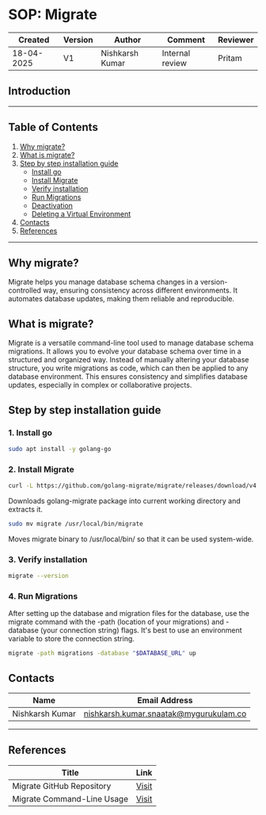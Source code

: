 # SOP: Migrate

| Created     | Version | Author          | Comment         | Reviewer |
|-------------|---------|-----------------|-----------------|----------|
| 18-04-2025  | V1      | Nishkarsh Kumar | Internal review | Pritam   |

## Introduction

---

## Table of Contents

1. [Why migrate?](#why-migrate)
2. [What is migrate?](#what-is-migrate)
3. [Step by step installation guide](#step-by-step-installation-guide)
     - [Install go](#1-install-go)
     - [Install Migrate](#2-install-migrate)
     - [Verify installation](#3-verify-installation)
     - [Run Migrations](#4-run-migrations)
     - [Deactivation](#5-deactivation)
     - [Deleting a Virtual Environment](#6-deleting-a-virtual-environment)
5. [Contacts](#contacts)
6. [References](#references)

---

## Why migrate?
Migrate helps you manage database schema changes in a version-controlled way, ensuring consistency across different environments.  It automates database updates, making them reliable and reproducible.

## What is migrate?
Migrate is a versatile command-line tool used to manage database schema migrations. It allows you to evolve your database schema over time in a structured and organized way. Instead of manually altering your database structure, you write migrations as code, which can then be applied to any database environment. This ensures consistency and simplifies database updates, especially in complex or collaborative projects.

## Step by step installation guide

### 1. **Install go**

```bash
sudo apt install -y golang-go
```

### 2. Install Migrate

```bash
curl -L https://github.com/golang-migrate/migrate/releases/download/v4.15.2/migrate.linux-amd64.tar.gz | tar xvz
```
Downloads golang-migrate package into current working directory and extracts it.

```bash
sudo mv migrate /usr/local/bin/migrate
```
Moves migrate binary to /usr/local/bin/ so that it can be used system-wide.

### 3. Verify installation

```bash
migrate --version
```

### 4. Run Migrations
After setting up the database and migration files for the database, use the migrate command with the -path (location of your migrations) and -database (your connection string) flags.  It's best to use an environment variable to store the connection string.

```bash
migrate -path migrations -database "$DATABASE_URL" up
```

## Contacts

| Name            | Email Address                                 |
|-----------------|-----------------------------------------------|
| Nishkarsh Kumar | nishkarsh.kumar.snaatak@mygurukulam.co        |

---

## References

| **Title**                              | **Link**                                                                                      |
|----------------------------------------|-----------------------------------------------------------------------------------------------|
| Migrate GitHub Repository              | [Visit](https://github.com/golang-migrate/migrate)                                            |
| Migrate Command-Line Usage             | [Visit](https://github.com/golang-migrate/migrate/tree/master/cmd/migrate)                    |
